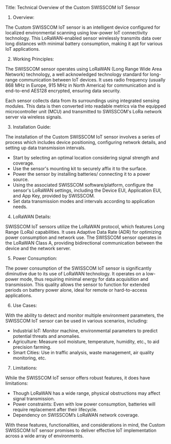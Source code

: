Title: Technical Overview of the Custom SWISSCOM IoT Sensor

1. Overview:

The Custom SWISSCOM IoT sensor is an intelligent device configured for localized environmental scanning using low-power IoT connectivity technology. This LoRaWAN-enabled sensor wirelessly transmits data over long distances with minimal battery consumption, making it apt for various IoT applications.

2. Working Principles:

The SWISSCOM sensor operates using LoRaWAN (Long Range Wide Area Network) technology, a well acknowledged technology standard for long-range communication between IoT devices. It uses radio frequency (usually 868 MHz in Europe, 915 MHz in North America) for communication and is end-to-end AES128 encrypted, ensuring data security.

Each sensor collects data from its surroundings using integrated sensing modules. This data is then converted into readable metrics via the equipped microcontroller unit (MCU) and transmitted to SWISSCOM's LoRa network server via wireless signals.

3. Installation Guide:

The installation of the Custom SWISSCOM IoT sensor involves a series of process which includes device positioning, configuring network details, and setting up data transmission intervals.

- Start by selecting an optimal location considering signal strength and coverage.
- Use the sensor's mounting kit to securely affix it to the surface.
- Power the sensor by installing batteries/ connecting it to a power source.
- Using the associated SWISSCOM software/platform, configure the sensor's LoRaWAN settings, including the Device EUI, Application EUI, and App Key, provided by SWISSCOM.
- Set data transmission modes and intervals according to application needs.

4. LoRaWAN Details:

SWISSCOM IoT sensors utilize the LoRaWAN protocol, which features Long Range (LoRa) capabilities. It uses Adaptive Data Rate (ADR) for optimizing power consumption and network use. The SWISSCOM sensor operates in the LoRaWAN Class A, providing bidirectional communication between the device and the network server.

5. Power Consumption:

The power consumption of the SWISSCOM IoT sensor is significantly diminutive due to its use of LoRaWAN technology. It operates on a low-power mode, thus requiring minimal energy for data acquisition and transmission. This quality allows the sensor to function for extended periods on battery power alone, ideal for remote or hard-to-access applications.

6. Use Cases:

With the ability to detect and monitor multiple environment parameters, the SWISSCOM IoT sensor can be used in various scenarios, including:

- Industrial IoT: Monitor machine, environmental parameters to predict potential threats and anomalies.
- Agriculture: Measure soil moisture, temperature, humidity, etc., to aid precision farming.
- Smart Cities: Use in traffic analysis, waste management, air quality monitoring, etc.

7. Limitations:

While the SWISSCOM IoT sensor offers robust features, it does have limitations:

- Though LoRaWAN has a wide range, physical obstructions may affect signal transmission.
- Power constraints: Even with low power consumption, batteries will require replacement after their lifecycle.
- Dependency on SWISSCOM’s LoRaWAN network coverage.

With these features, functionalities, and considerations in mind, the Custom SWISSCOM IoT sensor promises to deliver effective IoT implementation across a wide array of environments.